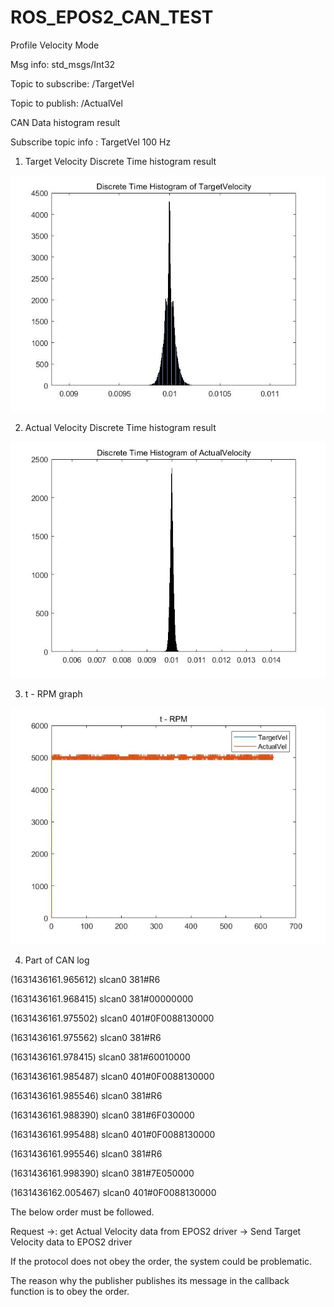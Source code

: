 # ROS_EPOS2_CAN_TEST
Profile Velocity Mode

Msg info: std_msgs/Int32

Topic to subscribe: /TargetVel

Topic to publish: /ActualVel

CAN Data histogram result

Subscribe topic info : TargetVel 100 Hz

1. Target Velocity Discrete Time histogram result
<img src="epos2_test/picture/histogram_TargetVel.jpg">

2. Actual Velocity Discrete Time histogram result
<img src="epos2_test/picture/histogram_ActualVel.jpg">

3. t - RPM graph
<img src="epos2_test/picture/t_RPM.jpg">

4. Part of CAN log

(1631436161.965612) slcan0 381#R6

(1631436161.968415) slcan0 381#00000000

(1631436161.975502) slcan0 401#0F0088130000

(1631436161.975562) slcan0 381#R6

(1631436161.978415) slcan0 381#60010000

(1631436161.985487) slcan0 401#0F0088130000

(1631436161.985546) slcan0 381#R6

(1631436161.988390) slcan0 381#6F030000

(1631436161.995488) slcan0 401#0F0088130000

(1631436161.995546) slcan0 381#R6

(1631436161.998390) slcan0 381#7E050000

(1631436162.005467) slcan0 401#0F0088130000

The below order must be followed.

Request ->: get Actual Velocity data from EPOS2 driver -> Send Target Velocity data to EPOS2 driver

If the protocol does not obey the order, the system could be problematic.

The reason why the publisher publishes its message in the callback function is to obey the order.
